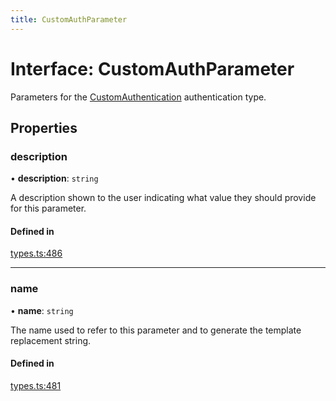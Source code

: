 ```yaml
---
title: CustomAuthParameter
---
```

# Interface: CustomAuthParameter

Parameters for the [CustomAuthentication](CustomAuthentication.md) authentication type.

## Properties

### description

• **description**: `string`

A description shown to the user indicating what value they should provide for this parameter.

#### Defined in

[types.ts:486](https://github.com/coda/packs-sdk/blob/main/types.ts#L486)

___

### name

• **name**: `string`

The name used to refer to this parameter and to generate the template replacement string.

#### Defined in

[types.ts:481](https://github.com/coda/packs-sdk/blob/main/types.ts#L481)

